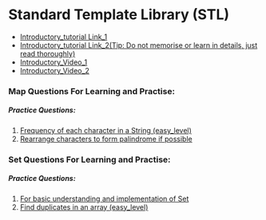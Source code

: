 # Standard Template Library (STL)

- [Introductory_tutorial Link_1](https://www.hackerearth.com/practice/notes/standard-template-library/)
- [Introductory_tutorial Link_2(Tip: Do not memorise or learn in details, just read thoroughly)](https://www.geeksforgeeks.org/the-c-standard-template-library-stl/)
- [Introductory_Video_1](https://www.youtube.com/watch?v=Hg3cTlJVXa8&list=PL_dsdStdDXbq8BTjGdUEWgWYFWYP6pwYb)
- [Introductory_Video_2](https://www.youtube.com/watch?v=LyGlTmaWEPs&list=PLk6CEY9XxSIA-xo3HRYC3M0Aitzdut7AA)

### Map Questions For Learning and Practise:
<!-- Under Construction -->

  ##### Practice Questions:

  1. [Frequency of each character in a String (easy_level)](https://leetcode.com/problems/sort-characters-by-frequency/)
  2. [Rearrange characters to form palindrome if possible](https://www.geeksforgeeks.org/rearrange-characters-form-palindrome-possible/)
  

### Set Questions For Learning and Practise:
<!-- Under Construction -->

  ##### Practice Questions:
  
  1. [For basic understanding and implementation of Set](https://practice.geeksforgeeks.org/problems/c-stl-set-6-set/1)
  2. [Find duplicates in an array (easy_level)](https://practice.geeksforgeeks.org/problems/find-duplicates-in-an-array/1)
 